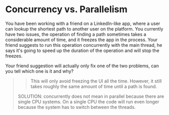 # Concurrency vs. Parallelism

You have been working with a friend on a LinkedIn-like app, where a user can lookup the shortest path to another 
user on the platform. You currently have two issues, the operation of finding a path sometimes takes a considerable 
amount of time, and it freezes the app in the process. Your friend suggests to run this operation concurrently with 
the main thread, he says it's going to speed up the duration of the operation and will stop the freezes.

Your friend suggestion will actually only fix one of the two problems, can you tell which one is it and why?

>> This will only avoid freezing the UI all the time. However, it still takes roughly the same amount of time until a 
> path is found. 
> 
> SOLUTION: concurrently does not mean in parallel because there are single CPU systems. On a single CPU the code will 
> run even longer because the system has to switch between the threads. 
